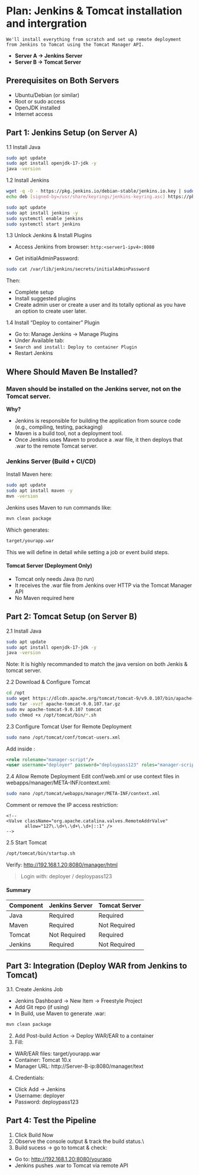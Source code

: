 # Plan: Jenkins & Tomcat installation and intergration

`We'll install everything from scratch and set up remote deployment from Jenkins to Tomcat using the Tomcat Manager API.`
-  **Server A → Jenkins Server**
-  **Server B → Tomcat Server**

## Prerequisites on Both Servers

-  Ubuntu/Debian (or similar)
-  Root or sudo access
-  OpenJDK installed
-  Internet access

## Part 1: Jenkins Setup (on Server A)

1.1  Install Java
```bash
sudo apt update
sudo apt install openjdk-17-jdk -y
java -version
```

1.2  Install Jenkins
```bash
wget -q -O - https://pkg.jenkins.io/debian-stable/jenkins.io.key | sudo tee /usr/share/keyrings/jenkins-keyring.asc > /dev/null
echo deb [signed-by=/usr/share/keyrings/jenkins-keyring.asc] https://pkg.jenkins.io/debian-stable binary/ | sudo tee /etc/apt/sources.list.d/jenkins.list > /dev/null

sudo apt update
sudo apt install jenkins -y
sudo systemctl enable jenkins
sudo systemctl start jenkins
```
1.3  Unlock Jenkins & Install Plugins

-  Access Jenkins from browser:
`http:<server1-ipv4>:8080`

-  Get initialAdminPassword:

```bash
sudo cat /var/lib/jenkins/secrets/initialAdminPassword
```
Then:
-  Complete setup
-  Install suggested plugins
-  Create admin user or create a user and its totally optional as you have an option to create user later.

1.4  Install “Deploy to container” Plugin

-  Go to: Manage Jenkins → Manage Plugins
-  Under Available tab:
-  `Search and install: Deploy to container Plugin`
-  Restart Jenkins

## Where Should Maven Be Installed?
### Maven should be installed on the Jenkins server, not on the Tomcat server.
**Why?**
-  Jenkins is responsible for building the application from source code (e.g., compiling, testing, packaging)
-  Maven is a build tool, not a deployment tool.
-  Once Jenkins uses Maven to produce a .war file, it then deploys that .war to the remote Tomcat server.

### Jenkins Server (Build + CI/CD)
Install Maven here:
```bash
sudo apt update
sudo apt install maven -y
mvn -version
```
Jenkins uses Maven to run commands like:
```bash
mvn clean package
```
Which generates:
```bash
target/yourapp.war
```
This we will define in detail while setting a job or event build steps.

#### Tomcat Server (Deployment Only)
-  Tomcat only needs Java (to run)
-  It receives the .war file from Jenkins over HTTP via the Tomcat Manager API
-  No Maven required here

## Part 2: Tomcat Setup (on Server B)

2.1  Install Java

```bash
sudo apt update
sudo apt install openjdk-17-jdk -y
java -version
```
Note: It is highly recommanded to match the java version on both Jenkis & tomcat server.

2.2  Download & Configure Tomcat
```bash
cd /opt
sudo wget https://dlcdn.apache.org/tomcat/tomcat-9/v9.0.107/bin/apache-tomcat-9.0.107.tar.gz
sudo tar -xvzf apache-tomcat-9.0.107.tar.gz
sudo mv apache-tomcat-9.0.107 tomcat
sudo chmod +x /opt/tomcat/bin/*.sh
```

2.3  Configure Tomcat User for Remote Deployment
```bash
sudo nano /opt/tomcat/conf/tomcat-users.xml
```
Add inside <tomcat-users>:

```xml
<role rolename="manager-script"/>
<user username="deployer" password="deploypass123" roles="manager-script"/>
```
2.4  Allow Remote Deployment
Edit conf/web.xml or use context files in webapps/manager/META-INF/context.xml:

```bash
sudo nano /opt/tomcat/webapps/manager/META-INF/context.xml
```
Comment or remove the IP access restriction:

```xml<!--
<!--
<Valve className="org.apache.catalina.valves.RemoteAddrValve"
       allow="127\.\d+\.\d+\.\d+|::1" />
-->
```

2.5  Start Tomcat
```bash
/opt/tomcat/bin/startup.sh
```
Verify:
http://192.168.1.20:8080/manager/html
> Login with: deployer / deploypass123

#### Summary
| Component | Jenkins Server | Tomcat Server |
| --------- | -------------- | ------------- |
| Java      | Required       | Required    |
| Maven     |  Required     |  Not Required   |
| Tomcat    |  Not Required   |  Required    |
| Jenkins   |  Required     |  Not Required  |


## Part 3: Integration (Deploy WAR from Jenkins to Tomcat)

3.1.  Create Jenkins Job
-  Jenkins Dashboard -> New Item -> Freestyle Project
-  Add Git repo (if using)
-  In Build, use Maven to generate .war:
```bash
mvn clean package
```
2.  Add Post-build Action -> Deploy WAR/EAR to a container
3.  Fill:
-  WAR/EAR files: target/yourapp.war
-  Container: Tomcat 10.x
-  Manager URL: http://Server-B-ip:8080/manager/text
4.  Credentials:
-  Click Add → Jenkins
-  Username: deployer
-  Password: deploypass123

## Part 4: Test the Pipeline

1.  Click Build Now
2.  Observe the console output & track the build status.\
3.  Build sucess -> go to tomcat & check:
-  Go to: http://192.168.1.20:8080/yourapp
-  Jenkins pushes .war to Tomcat via remote API
